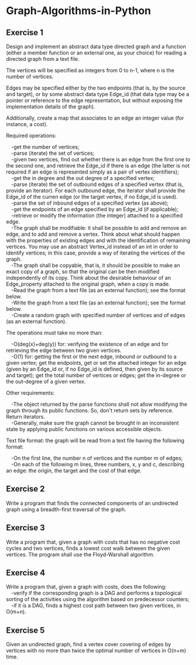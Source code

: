 # Graph-Algorithms-in-Python

## Exercise 1

Design and implement an abstract data type directed graph and a function (either a member function or an external one, as your choice) for reading a directed graph from a text file.

The vertices will be specified as integers from 0 to n-1, where n is the number of vertices.

Edges may be specified either by the two endpoints (that is, by the source and target), or by some abstract data type Edge_id (that data type may be a pointer or reference to the edge representation, but without exposing the implementation details of the graph).

Additionally, create a map that associates to an edge an integer value (for instance, a cost).

Required operations:

&emsp;-get the number of vertices;\
&emsp;-parse (iterate) the set of vertices;\
&emsp;-given two vertices, find out whether there is an edge from the first one to the second one, and retrieve the Edge_id if there is an edge (the latter is not required if an edge is represented simply as a pair of vertex identifiers);\
&emsp;-get the in degree and the out degree of a specified vertex;\
&emsp;-parse (iterate) the set of outbound edges of a specified vertex (that is, provide an iterator). For each outbound edge, the iterator shall provide the Edge_id of the curren edge (or the target vertex, if no Edge_id is used).\
&emsp;-parse the set of inbound edges of a specified vertex (as above);\
&emsp;-get the endpoints of an edge specified by an Edge_id (if applicable);\
&emsp;-retrieve or modify the information (the integer) attached to a specified edge.\
&emsp;-The graph shall be modifiable: it shall be possible to add and remove an edge, and to add and remove a vertex. Think about what should happen with the properties of existing edges and with the identification of remaining vertices. You may use an abstract Vertex_id instead of an int in order to identify vertices; in this case, provide a way of iterating the vertices of the graph.\
&emsp;-The graph shall be copyable, that is, it should be possible to make an exact copy of a graph, so that the original can be then modified independently of its copy. Think about the desirable behaviour of an Edge_property attached to the original graph, when a copy is made.\
&emsp;-Read the graph from a text file (as an external function); see the format below.\
&emsp;-Write the graph from a text file (as an external function); see the format below.\
&emsp;-Create a random graph with specified number of vertices and of edges (as an external function).

The operations must take no more than:

&emsp;-O(deg(x)+deg(y)) for: verifying the existence of an edge and for retrieving the edge between two given vertices.\
&emsp;-O(1) for: getting the first or the next edge, inbound or outbound to a given vertex; get the endpoints, get or set the attached integer for an edge (given by an Edge_id or, if no Edge_id is defined, then given by its source and target); get the total number of vertices or edges; get the in-degree or the out-degree of a given vertex.

Other requirements:

&emsp;-The object returned by the parse functions shall not allow modifying the graph through its public functions. So, don't return sets by reference. Return iterators.\
&emsp;-Generally, make sure the graph cannot be brought in an inconsistent state by applying public functions on various accessible objects.

Text file format: the graph will be read from a text file having the following format:

&emsp;-On the first line, the number n of vertices and the number m of edges;\
&emsp;-On each of the following m lines, three numbers, x, y and c, describing an edge: the origin, the target and the cost of that edge.

## Exercise 2

Write a program that finds the connected components of an undirected graph using a breadth-first traversal of the graph.

## Exercise 3

Write a program that, given a graph with costs that has no negative cost cycles and two vertices, finds a lowest cost walk between the given vertices. The program shall use the Floyd-Warshall algorithm.

## Exercise 4

Write a program that, given a graph with costs, does the following:\
&emsp;-verify if the corresponding graph is a DAG and performs a topological sorting of the activities using the algorithm based on predecessor counters;\
&emsp;-if it is a DAG, finds a highest cost path between two given vertices, in O(m+n).

## Exercise 5

Given an undirected graph, find a vertex cover covering of edges by vertices with no more than twice the optimal number of vertices in O(n+m) time.
